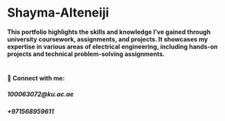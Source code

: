 # Shayma-Alteneiji 


<b> This portfolio highlights the skills and knowledge I’ve gained through university coursework, assignments, and projects. It showcases my expertise in various areas of electrical engineering, including hands-on projects and technical problem-solving assignments. </b>







#
<h4> 🤳 Connect with me:</h4>



<h5> 100063072@ku.ac.ae</h5>
<h5> +971568959611</h5>

